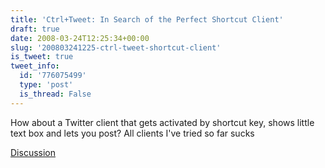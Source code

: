 ```yaml
---
title: 'Ctrl+Tweet: In Search of the Perfect Shortcut Client'
draft: true
date: 2008-03-24T12:25:34+00:00
slug: '200803241225-ctrl-tweet-shortcut-client'
is_tweet: true
tweet_info:
  id: '776075499'
  type: 'post'
  is_thread: False
---
```




How about a Twitter client that gets activated by shortcut key, shows little text box and lets you post? All clients I've tried so far sucks

[Discussion](https://x.com/sytelus/status/776075499)
